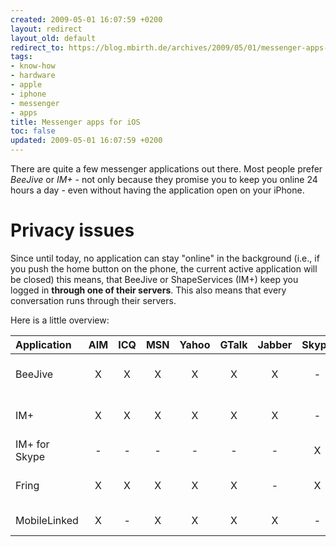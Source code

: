 ```yaml
---
created: 2009-05-01 16:07:59 +0200
layout: redirect
layout_old: default
redirect_to: https://blog.mbirth.de/archives/2009/05/01/messenger-apps-for-ios.html
tags:
- know-how
- hardware
- apple
- iphone
- messenger
- apps
title: Messenger apps for iOS
toc: false
updated: 2009-05-01 16:07:59 +0200
---
```


There are quite a few messenger applications out there. Most people prefer *BeeJive* or *IM+* - not only because they
promise you to keep you online 24 hours a day - even without having the application open on your iPhone.


Privacy issues
==============

Since until today, no application can stay "online" in the background (i.e., if you push the home button on the phone,
the current active application will be closed) this means, that BeeJive or ShapeServices (IM+) keep you logged
in **through one of their servers**. This also means that every conversation runs through their servers.

Here is a little overview:

| Application   | AIM | ICQ | MSN | Yahoo | GTalk | Jabber | Skype | Comment    |
|:--------------|:---:|:---:|:---:|:-----:|:-----:|:------:|:-----:|:-----------|
| BeeJive       |  X  |  X  |  X  |   X   |   X   |   X    |   -   | uses their own servers      |
| IM+           |  X  |  X  |  X  |   X   |   X   |   X    |   -   | uses their own servers      |
| IM+ for Skype |  -  |  -  |  -  |   -   |   -   |   -    |   X   | direct connection?          |
| Fring         |  X  |  X  |  X  |   X   |   X   |   -    |   X   | uses their own servers      |
| MobileLinked  |  X  |  -  |  X  |   X   |   X   |   X    |   -   | direct connection           |